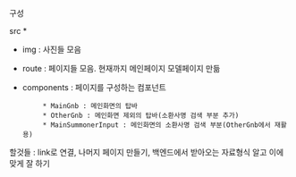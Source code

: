 구성

src
 *
 * img : 사진들 모음
 * route : 페이지들 모음. 현재까지 메인페이지 모델페이지 만듦
 
  
 * components : 페이지를 구성하는 컴포넌트 

            * MainGnb : 메인화면의 탑바
            * OtherGnb : 메인화면 제외의 탑바(소환사명 검색 부분 추가)
            * MainSummonerInput : 메인화면의 소환사명 검색 부분(OtherGnb에서 재활용)



할것들 : link로 연결, 나머지 페이지 만들기, 백엔드에서 받아오는 자료형식 알고 이에 맞게 잘 하기

